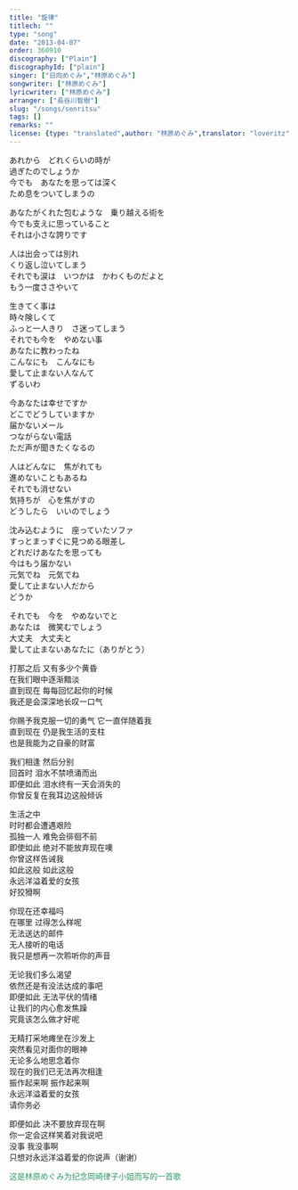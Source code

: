 ```yaml
---
title: "旋律"
titlech: ""
type: "song"
date: "2013-04-07"
order: 360910
discography: ["Plain"]
discographyId: ["plain"]
singer: ["日向めぐみ","林原めぐみ"]
songwriter: ["林原めぐみ"]
lyricwriter: ["林原めぐみ"]
arranger: ["長谷川智樹"]
slug: "/songs/senritsu"
tags: []
remarks: ""
license: {type: "translated",author: "林原めぐみ",translator: "loveritz"}
---
```


  

あれから　どれくらいの時が  
過ぎたのでしょうか  
今でも　あなたを思っては深く  
ため息をついてしまうの  
  
あなたがくれた包むような　乗り越える術を  
今でも支えに思っていること  
それは小さな誇りです  
  
人は出会っては別れ  
くり返し泣いてしまう  
それでも涙は　いつかは　かわくものだよと  
もう一度ささやいて  
  
生きてく事は  
時々険しくて  
ふっと一人きり　さ迷ってしまう  
それでも今を　やめない事  
あなたに教わったね  
こんなにも　こんなにも  
愛して止まない人なんて  
ずるいわ  
  
今あなたは幸せですか  
どこでどうしていますか  
届かないメール  
つながらない電話  
ただ声が聞きたくなるの  
  
人はどんなに　焦がれても  
進めないこともあるね  
それでも消せない  
気持ちが　心を焦がすの  
どうしたら　いいのでしょう  
  
沈み込むように　座っていたソファ  
すっとまっすぐに見つめる眼差し  
どれだけあなたを思っても  
今はもう届かない  
元気でね　元気でね  
愛して止まない人だから  
どうか  
  
それでも　今を　やめないでと  
あなたは　微笑むでしょう  
大丈夫　大丈夫と  
愛して止まないあなたに（ありがとう）

  

<!-- 翻译 -->

  

打那之后 又有多少个黄昏  
在我们眼中逐渐黯淡  
直到现在 每每回忆起你的时候  
我还是会深深地长叹一口气  
  
你赐予我克服一切的勇气 它一直伴随着我  
直到现在 仍是我生活的支柱  
也是我能为之自豪的财富  
  
我们相逢 然后分别  
回首时 泪水不禁喷涌而出  
即便如此 泪水终有一天会消失的  
你曾反复在我耳边这般倾诉  
  
生活之中  
时时都会遭遇艰险   
孤独一人 难免会徘徊不前  
即使如此 绝对不能放弃现在噢  
你曾这样告诫我  
如此这般 如此这般  
永远洋溢着爱的女孩  
好狡猾啊  
  
你现在还幸福吗  
在哪里 过得怎么样呢  
无法送达的邮件  
无人接听的电话  
我只是想再一次聆听你的声音  
  
无论我们多么渴望  
依然还是有没法达成的事吧  
即便如此 无法平伏的情绪  
让我们的内心愈发焦躁  
究竟该怎么做才好呢  
  
无精打采地瘫坐在沙发上  
突然看见对面你的眼神  
无论多么地思念着你  
现在的我们已无法再次相逢  
振作起来啊 振作起来啊  
永远洋溢着爱的女孩  
请你务必  
  
即便如此 决不要放弃现在啊  
你一定会这样笑着对我说吧  
没事 我没事啊  
只想对永远洋溢着爱的你说声（谢谢）

  
  
  
<span style="color: #339966;">这是林原めぐみ为纪念岡崎律子小姐而写的一首歌</span>

